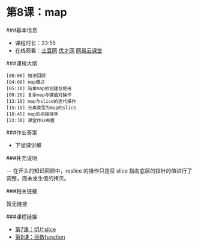 第8课：map
==========================

###基本信息

- 课程时长：23:55
- 在线观看：[土豆网](http://www.tudou.com/programs/view/4RPY1QgwvLg/) [优才网](http://www.ucai.cn/course/chapter/69/3210/4626) [网易云课堂](http://study.163.com/course/courseLearn.htm?courseId=306002#/learn/video?lessonId=421019&courseId=306002)

###课程大纲

	[00:00] 知识回顾
	[04:00] map概述
	[05:10] 简单map的创建与使用
	[08:26] 复杂map与键值对操作
	[13:10] map与slice的迭代操作
	[15:15] 元素类型为map的slice
	[18:45] map的间接排序
	[22:30] 课堂作业布置
	
###作业答案

- 下堂课讲解

###补充说明

－ 在开头的知识回顾中，reslice 的操作只是将 slice 指向底层的指针的值进行了调整，而未发生值的拷贝。

###相关链接

暂无链接

###课程链接

- [第7课：切片slice](lecture7.md)
- [第9课：函数function](lecture9.md)

